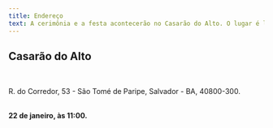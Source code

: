 ```yaml
---
title: Endereço
text: A cerimônia e a festa acontecerão no Casarão do Alto. O lugar é longe, mas juramos que a vista valerá a pena!
---
```


## Casarão do Alto

<br>

R. do Corredor, 53 - São Tomé de Paripe, Salvador - BA, 40800-300.
<br>
<br>

**22 de janeiro, às 11:00.**
